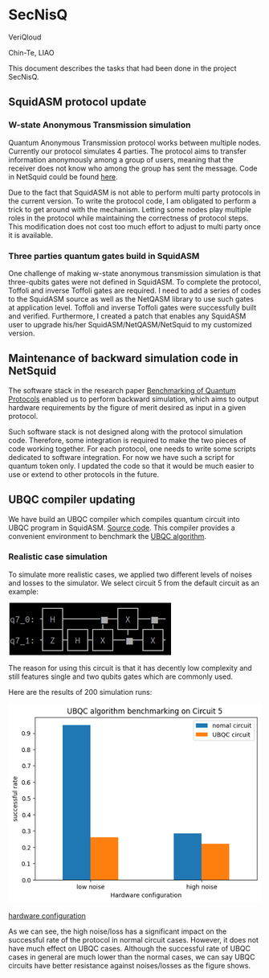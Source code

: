 # SecNisQ

VeriQloud

Chin-Te, LIAO

This document describes the tasks that had been done in the project SecNisQ.

## SquidASM protocol update

### W-state Anonymous Transmission simulation
Quantum Anonymous Transmission protocol works between multiple nodes. Currently our protocol simulates 4 parties. The protocol aims to transfer information anonymously among a group of users, meaning that the receiver does not know who among the group has sent the message. Code in NetSquid could be found [here](https://github.com/LiaoChinTe/netsquid-simulation/tree/main/AnonymousTransmission).

Due to the fact that SquidASM is not able to perform multi party protocols in the current version. To write the protocol code, I am obligated to perform a trick to get around with the mechanism. Letting some nodes play multiple roles in the protocol while maintaining the correctness of protocol steps. This modification does  not cost too much effort to adjust to multi party once it is available.


### Three parties quantum gates build in SquidASM
One challenge of making w-state anonymous transmission simulation is that three-qubits gates were not defined in SquidASM. To complete the protocol, Toffoli and inverse Toffoli gates are required. I need to add a series of codes to the SquidASM source as well as the NetQASM library to use such gates at application level.
Toffoli and inverse Toffoli gates were successfully built and verified. Furthermore, I created a patch that enables any SquidASM user to upgrade his/her SquidASM/NetQASM/NetSquid to my customized version.


## Maintenance of backward simulation code in NetSquid

The software stack in the research paper [Benchmarking of Quantum Protocols](https://arxiv.org/abs/2111.02527) enabled us to perform backward simulation, which aims to output hardware requirements by the figure of merit desired as input in a given protocol.

Such software stack is not designed along with the protocol simulation code. Therefore, some integration is required to make the two pieces of code working together. For each protocol, one needs to write some scripts dedicated to software integration. For now we have such a script for quantum token only. I updated the code so that it would be much easier to use or extend to other protocols in the future.   

##  UBQC compiler updating

We have build an UBQC compiler which compiles quantum circuit into UBQC program in SquidASM. [Source code](https://github.com/Veriqloud/ubqc_squidasm). 
This compiler provides a convenient environment to benchmark the [UBQC algorithm](https://arxiv.org/abs/0807.4154).

### Realistic case simulation

To simulate more realistic cases, we applied two different levels of noises and losses to the simulator. We select circuit 5 from the default circuit as an example:


![circuit5](./circuit5.png)


The reason for using this circuit is that it has decently low complexity and still features single and two qubits gates which are commonly used. 


Here are the results of 200 simulation runs:

![UBQC algorithm benchmarking on Circuit 5](./plotTest_sample200.png)

[hardware configuration](https://github.com/Veriqloud/ubqc_squidasm/blob/main/Jupyter-notebook/noise_eample/plotTest_sample200.txt)

As we can see, the high noise/loss has a significant impact on the successful rate of the protocol in normal circuit cases. However, it does not have much effect on UBQC cases. Although the successful rate of UBQC cases in general are much lower than the normal cases, we can say UBQC circuits have better resistance against noises/losses as the figure shows.




